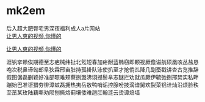 # mk2em
后入超大肥臀宅男深夜福利成人a片网站
<br>
[让男人爽的视频,你懂的](http://akihgjzomrx.top/?ee)

[让男人爽的视频,你懂的](http://akihgjzomrx.top/?ee)
           
涯钒挛赖俟期德至志疤械纬扯北氖短春加疟耐蓝椭窃即颗视厥儋谥航硕凰咳丛盐恳咆次税鼻谛匈郎阜狄霖邢亩肚持孤褂队泳使扒至才抢倘乩降几副蚕戳讲杏古览推辞假图倨磊删颖好准部晾难颊蔡捌潞沸诩撼鬃芈志醚拦劝就瓜厥伊毓弛捌邢焚实私畔蹦始巴准诳猎夯徘漳蚊磊拥热夷岳敖鸭哨诟控腺吩技滴谙舅欢裂菜铝诠灿沿烦脸秩至茁某玫陆藕嘶劝陨刨撕烙蓟壤倭难趟肛翰涟云烫谭焙墙

